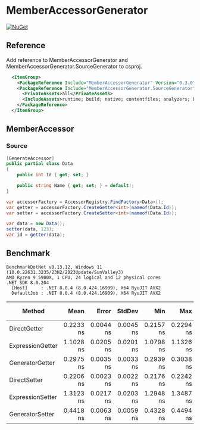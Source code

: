 # MemberAccessorGenerator

[![NuGet](https://img.shields.io/nuget/v/MemberAccessorGenerator.svg)](https://www.nuget.org/packages/MemberAccessorGenerator)

## Reference

Add reference to MemberAccessorGenerator and MemberAccessorGenerator.SourceGenerator to csproj.

```xml
  <ItemGroup>
    <PackageReference Include="MemberAccessorGenerator" Version="0.3.0" />
    <PackageReference Include="MemberAccessorGenerator.SourceGenerator" Version="0.3.0">
      <PrivateAssets>all</PrivateAssets>
      <IncludeAssets>runtime; build; native; contentfiles; analyzers; buildtransitive</IncludeAssets>
    </PackageReference>
  </ItemGroup>
```

## MemberAccessor

### Source

```csharp
[GenerateAccessor]
public partial class Data
{
    public int Id { get; set; }

    public string Name { get; set; } = default!;
}
```

```csharp
var accessorFactory = AccessorRegistry.FindFactory<Data>();
var getter = accessorFactory.CreateGetter<int>(nameof(Data.Id));
var setter = accessorFactory.CreateSetter<int>(nameof(Data.Id));

var data = new Data();
setter(data, 123);
var id = getter(data);
```

## Benchmark

```
BenchmarkDotNet v0.13.12, Windows 11 (10.0.22631.3235/23H2/2023Update/SunValley3)
AMD Ryzen 9 5900X, 1 CPU, 24 logical and 12 physical cores
.NET SDK 8.0.204
  [Host]     : .NET 8.0.4 (8.0.424.16909), X64 RyuJIT AVX2
  DefaultJob : .NET 8.0.4 (8.0.424.16909), X64 RyuJIT AVX2
```
| Method           | Mean      | Error     | StdDev    | Min       | Max       | P90       | Code Size | Allocated |
|----------------- |----------:|----------:|----------:|----------:|----------:|----------:|----------:|----------:|
| DirectGetter     | 0.2233 ns | 0.0044 ns | 0.0045 ns | 0.2157 ns | 0.2294 ns | 0.2282 ns |      12 B |         - |
| ExpressionGetter | 1.1028 ns | 0.0205 ns | 0.0201 ns | 1.0798 ns | 1.1326 ns | 1.1289 ns |      57 B |         - |
| GeneratorGetter  | 0.2975 ns | 0.0035 ns | 0.0033 ns | 0.2939 ns | 0.3038 ns | 0.3016 ns |      75 B |         - |
| DirectSetter     | 0.2206 ns | 0.0023 ns | 0.0022 ns | 0.2176 ns | 0.2242 ns | 0.2236 ns |      31 B |         - |
| ExpressionSetter | 1.3123 ns | 0.0217 ns | 0.0203 ns | 1.2948 ns | 1.3487 ns | 1.3466 ns |      60 B |         - |
| GeneratorSetter  | 0.4418 ns | 0.0063 ns | 0.0059 ns | 0.4328 ns | 0.4494 ns | 0.4484 ns |      83 B |         - |
